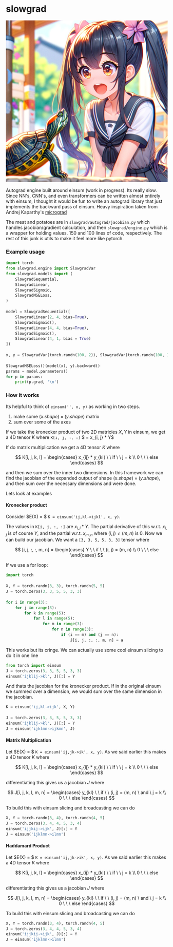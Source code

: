 # slowgrad

![](its_really_slow.png)

Autograd engine built around einsum (work in progress). Its really slow. Since NN's, CNN's, and even transformers can be written almost entirely with einsum, I thought it would be fun to write an autograd library that just implements the backward pass of einsum. Heavy inspiration taken from Andrej Kaparthy's [micrograd](https://github.com/karpathy/micrograd/tree/master)

The meat and potatoes are in `slowgrad/autograd/jacobian.py` which handles jacobian/gradient calculation, and then `slowgrad/engine.py` which is a wrapper for holding values. 150 and 100 lines of code, respectively. The rest of this junk is utils to make it feel more like pytorch.

### Example usage

```python
import torch
from slowgrad.engine import SlowgradVar
from slowgrad.models import (
    SlowgradSequential,
    SlowgradLinear,
    SlowgradSigmoid,
    SlowgradMSELoss,
)

model = SlowgradSequential([
    SlowgradLinear(2, 4, bias=True),
    SlowgradSigmoid(),
    SlowgradLinear(4, 4, bias=True),
    SlowgradSigmoid(),
    SlowgradLinear(4, 1, bias = True)
])

x, y = SlowgradVar(torch.randn(100, 2)), SlowgradVar(torch.randn(100, 1))

SlowgradMSELoss()(model(x), y).backward()
params = model.parameters()
for p in params:
    print(p.grad, '\n')

```

### How it works

Its helpful to think of `einsum('', x, y)` as working in two steps.

1. make some $(x.shape)\times(y.shape)$ matrix
2. sum over some of the axes

If we take the kronecker product of two 2D matricies $X, Y$ in einsum, we get a 4D tensor $K$ where `K[i, j, :, :]` $ = x_{i, j} * Y$

If do matrix multiplication we get a 4D tensor $K$ where

$$
K[i, j, k, l] =
\begin{cases}
x_{ij} * y_{kl} \ \ if  \  \ j = k \\
0 \ \ \ else
\end{cases}
$$

and then we sum over the inner two dimensions. In this framework we can find the jacobian of the expanded output of shape $(x.shape)\times(y.shape)$, and then sum over the necessary dimensions and were done.

Lets look at examples

#### Kronecker product

<!-- Lets say we have $X\in \mathbb{R}^{3 \times 3}$, $Y \in \mathbb{R}^{5 \times 5}$, and we are looking at the function

$$E : \mathbb{R}^{3 \times 3} \Rightarrow \mathbb{R}^{(3 \times 3) \times (5 \times 5)} $$
$$E(X) = X \otimes Y $$ -->

Consider $E(X) = $ `K = einsum('ij,kl->ijkl', x, y)`.

The values in `K[i, j, :, :]` are $x_{i, j} * Y$. The partial derivative of this w.r.t. $x_{i, j}$ is of course $Y$, and the partial w.r.t. $x_{m, n}$ where $(i, j) \neq (m, n)$ is 0. Now we can build our jacobian. We want a `[3, 3, 5, 5, 3, 3]` tensor where

$$
[i, j, :, :, m, n] =
\begin{cases}
Y \ \ if  \  \ (i, j) = (m, n) \\
0 \ \ \ else
\end{cases}
$$

If we use a for loop:

```python
import torch

X, Y = torch.randn(3, 3), torch.randn(5, 5)
J = torch.zeros(3, 3, 5, 5, 3, 3)

for i in range(3):
    for j in range(3):
        for k in range(5):
            for l in range(5):
                for m in range(3):
                    for n in range(3):
                        if (i == m) and (j == n):
                            J[i, j, :, :, m, n] = a
```

This works but its cringe. We can actually use some cool einsum slicing to do it in one line

```python
from torch import einsum
J = torch.zeros(3, 3, 5, 5, 3, 3)
einsum('ijklij->kl', J)[:] = Y
```

And thats the jacobian for the kronecker product. If in the original einsum we summed over a dimension, we would sum over the same dimension in the jacobian.

```python
K = einsum('ij,kl->ijk', X, Y)

J = torch.zeros(3, 3, 5, 5, 3, 3)
einsum('ijklij->kl', J)[:] = Y
J = einsum('ijklmn->ijkmn', J)
```

#### Matrix Multiplication

Let $E(X) = $ `K = einsum('ij,jk->ik', x, y)`. As we said earlier this makes a 4D tensor $K$ where

$$
K[i, j, k, l] =
\begin{cases}
x_{ij} * y_{kl} \ \ if  \  \ j = k \\
0 \ \ \ else
\end{cases}
$$

differentiating this gives us a jacobian $J$ where

$$
J[i, j, k, l, m, n] =
\begin{cases}
y_{kl} \ \ if  \  \ (i, j) = (m, n)  \ and \ j = k \\
0 \ \ \ else
\end{cases}
$$

To build this with einsum slicing and broadcasting we can do

```python
X, Y = torch.randn(3, 4), torch.randn(4, 5)
J = torch.zeros(3, 4, 4, 5, 3, 4)
einsum('ijjkij->ijk', J)[:] = Y
J = einsum('ijklmn->ilmn')
```
#### Haddamard Product 

Let $E(X) = $ `K = einsum('ij,jk->ik', x, y)`. As we said earlier this makes a 4D tensor $K$ where

$$
K[i, j, k, l] =
\begin{cases}
x_{ij} * y_{kl} \ \ if  \  \ j = k \\
0 \ \ \ else
\end{cases}
$$

differentiating this gives us a jacobian $J$ where

$$
J[i, j, k, l, m, n] =
\begin{cases}
y_{kl} \ \ if  \  \ (i, j) = (m, n)  \ and \ j = k \\
0 \ \ \ else
\end{cases}
$$

To build this with einsum slicing and broadcasting we can do

```python
X, Y = torch.randn(3, 4), torch.randn(4, 5)
J = torch.zeros(3, 4, 4, 5, 3, 4)
einsum('ijjkij->ijk', J)[:] = Y
J = einsum('ijklmn->ilmn')
```